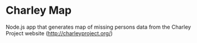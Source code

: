 # Charley Map

Node.js app that generates map of missing persons data from the Charley Project website (http://charleyproject.org/)
